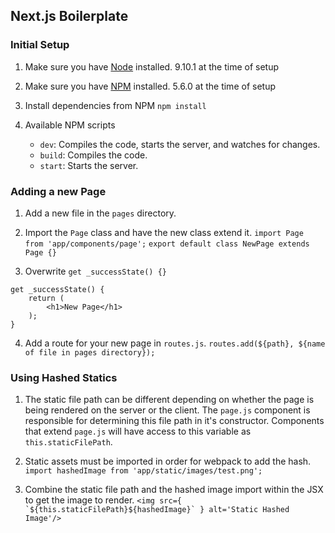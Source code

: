 ## Next.js Boilerplate

### Initial Setup

1. Make sure you have [Node](https://nodejs.org/en/) installed.
9.10.1 at the time of setup

2. Make sure you have [NPM](https://www.npmjs.com/) installed.
5.6.0 at the time of setup

3. Install dependencies from NPM
`npm install`

4. Available NPM scripts
    - `dev`: Compiles the code, starts the server, and watches for changes.
    - `build`: Compiles the code.
    - `start`: Starts the server.


### Adding a new Page
1. Add a new file in the `pages` directory.

2. Import the `Page` class and have the new class extend it.
```import Page from 'app/components/page';```
```export default class NewPage extends Page {}```

3. Overwrite `get _successState() {}`
```
get _successState() {
    return (
    	<h1>New Page</h1>
    );
}
```

4. Add a route for your new page in `routes.js`.
```routes.add(${path}, ${name of file in pages directory});```


### Using Hashed Statics

1. The static file path can be different depending on whether the page is being rendered on the server or the client. The `page.js` component is responsible for determining this file path in it's constructor. Components that extend `page.js` will have access to this variable as `this.staticFilePath`.

2. Static assets must be imported in order for webpack to add the hash.
```import hashedImage from 'app/static/images/test.png';```

3. Combine the static file path and the hashed image import within the JSX to get the image to render.
```<img src={ `${this.staticFilePath}${hashedImage}` } alt='Static Hashed Image'/>```
